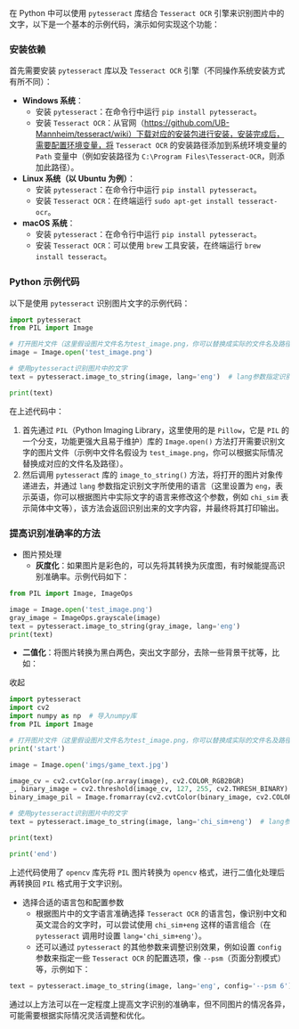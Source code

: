 在 Python 中可以使用 `pytesseract` 库结合 `Tesseract OCR` 引擎来识别图片中的文字，以下是一个基本的示例代码，演示如何实现这个功能：

### 安装依赖

首先需要安装 `pytesseract` 库以及 `Tesseract OCR` 引擎（不同操作系统安装方式有所不同）：

- **Windows 系统**：
  - 安装 `pytesseract`：在命令行中运行 `pip install pytesseract`。
  - 安装 `Tesseract OCR`：从官网（https://github.com/UB-Mannheim/tesseract/wiki）下载对应的安装包进行安装，安装完成后，需要配置环境变量，将 `Tesseract OCR` 的安装路径添加到系统环境变量的 `Path` 变量中（例如安装路径为 `C:\Program Files\Tesseract-OCR`，则添加此路径）。
- **Linux 系统（以 Ubuntu 为例）**：
  - 安装 `pytesseract`：在命令行中运行 `pip install pytesseract`。
  - 安装 `Tesseract OCR`：在终端运行 `sudo apt-get install tesseract-ocr`。
- **macOS 系统**：
  - 安装 `pytesseract`：在命令行中运行 `pip install pytesseract`。
  - 安装 `Tesseract OCR`：可以使用 `brew` 工具安装，在终端运行 `brew install tesseract`。

### Python 示例代码

以下是使用 `pytesseract` 识别图片文字的示例代码：

```python
import pytesseract
from PIL import Image

# 打开图片文件（这里假设图片文件名为test_image.png，你可以替换成实际的文件名及路径）
image = Image.open('test_image.png')

# 使用pytesseract识别图片中的文字
text = pytesseract.image_to_string(image, lang='eng')  # lang参数指定识别的语言，这里是英语，可按需修改

print(text)
```

在上述代码中：

1. 首先通过 `PIL`（Python Imaging Library，这里使用的是 `Pillow`，它是 `PIL` 的一个分支，功能更强大且易于维护）库的 `Image.open()` 方法打开需要识别文字的图片文件（示例中文件名假设为 `test_image.png`，你可以根据实际情况替换成对应的文件名及路径）。
2. 然后调用 `pytesseract` 库的 `image_to_string()` 方法，将打开的图片对象传递进去，并通过 `lang` 参数指定识别文字所使用的语言（这里设置为 `eng`，表示英语，你可以根据图片中实际文字的语言来修改这个参数，例如 `chi_sim` 表示简体中文等），该方法会返回识别出来的文字内容，并最终将其打印输出。

### 提高识别准确率的方法

- 图片预处理
  - **灰度化**：如果图片是彩色的，可以先将其转换为灰度图，有时候能提高识别准确率。示例代码如下：



```python
from PIL import Image, ImageOps

image = Image.open('test_image.png')
gray_image = ImageOps.grayscale(image)
text = pytesseract.image_to_string(gray_image, lang='eng')
print(text)
```

- **二值化**：将图片转换为黑白两色，突出文字部分，去除一些背景干扰等，比如：

收起

```python
import pytesseract
import cv2
import numpy as np  # 导入numpy库
from PIL import Image

# 打开图片文件（这里假设图片文件名为test_image.png，你可以替换成实际的文件名及路径）
print('start')

image = Image.open('imgs/game_text.jpg')

image_cv = cv2.cvtColor(np.array(image), cv2.COLOR_RGB2BGR)
_, binary_image = cv2.threshold(image_cv, 127, 255, cv2.THRESH_BINARY)
binary_image_pil = Image.fromarray(cv2.cvtColor(binary_image, cv2.COLOR_BGR2RGB))

# 使用pytesseract识别图片中的文字
text = pytesseract.image_to_string(image, lang='chi_sim+eng')  # lang参数指定识别的语言，可按需修改

print(text)

print('end')
```

上述代码使用了 `opencv` 库先将 `PIL` 图片转换为 `opencv` 格式，进行二值化处理后再转换回 `PIL` 格式用于文字识别。

- 选择合适的语言包和配置参数
  - 根据图片中的文字语言准确选择 `Tesseract OCR` 的语言包，像识别中文和英文混合的文字时，可以尝试使用 `chi_sim+eng` 这样的语言组合（在 `pytesseract` 调用时设置 `lang='chi_sim+eng'`）。
  - 还可以通过 `pytesseract` 的其他参数来调整识别效果，例如设置 `config` 参数来指定一些 `Tesseract OCR` 的配置选项，像 `--psm`（页面分割模式）等，示例如下：

```python
text = pytesseract.image_to_string(image, lang='eng', config='--psm 6')
```

通过以上方法可以在一定程度上提高文字识别的准确率，但不同图片的情况各异，可能需要根据实际情况灵活调整和优化。